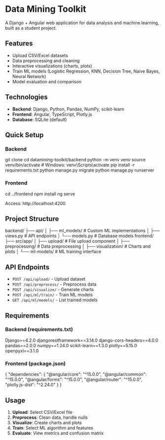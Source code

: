 # Data Mining Toolkit

A Django + Angular web application for data analysis and machine learning, built as a student project.

## Features

- Upload CSV/Excel datasets
- Data preprocessing and cleaning
- Interactive visualizations (charts, plots)
- Train ML models (Logistic Regression, KNN, Decision Tree, Naive Bayes, Neural Network)
- Model evaluation and comparison

## Technologies

- **Backend**: Django, Python, Pandas, NumPy, scikit-learn
- **Frontend**: Angular, TypeScript, Plotly.js
- **Database**: SQLite (default)

## Quick Setup

### Backend

git clone <repository-url>
cd datamining-toolkit/backend
python -m venv venv
source venv/bin/activate # Windows: venv\Scripts\activate
pip install -r requirements.txt
python manage.py migrate
python manage.py runserver



### Frontend

cd ../frontend
npm install
ng serve



Access: http://localhost:4200

## Project Structure

backend/ 
├── api/ 
│ ├── ml_models/ # Custom ML implementations
│ ├── views.py # API endpoints
│ └── models.py # Database models
frontend/
├── src/app/
│ ├── upload/ # File upload component
│ ├── preprocessing/ # Data preprocessing
│ ├── visualization/ # Charts and plots
│ └── ml-models/ # ML training interface



## API Endpoints

- `POST /api/upload/` - Upload dataset
- `POST /api/preprocess/` - Preprocess data
- `POST /api/visualize/` - Generate charts
- `POST /api/ml/train/` - Train ML models
- `GET /api/ml/models/` - List trained models

## Requirements

### Backend (requirements.txt)

Django==4.2.0
djangorestframework==3.14.0
django-cors-headers==4.0.0
pandas==2.0.0
numpy==1.24.0
scikit-learn==1.3.0
plotly==5.15.0
openpyxl==3.1.0



### Frontend (package.json)

{
"dependencies": {
"@angular/core": "^15.0.0",
"@angular/common": "^15.0.0",
"@angular/forms": "^15.0.0",
"@angular/router": "^15.0.0",
"plotly.js-dist": "^2.24.0"
}
}



## Usage

1. **Upload**: Select CSV/Excel file
2. **Preprocess**: Clean data, handle nulls
3. **Visualize**: Create charts and plots
4. **Train**: Select ML algorithm and features
5. **Evaluate**: View metrics and confusion matrix
